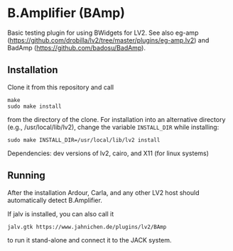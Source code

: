 # B.Amplifier (BAmp)

Basic testing plugin for using BWidgets for LV2. See also eg-amp (https://github.com/drobilla/lv2/tree/master/plugins/eg-amp.lv2) and BadAmp (https://github.com/badosu/BadAmp).

Installation
------------

Clone it from this repository and call

```
make
sudo make install
```

from the directory of the clone. For installation into an alternative directory (e.g., /usr/local/lib/lv2), change the variable `INSTALL_DIR` while installing:

```
sudo make INSTALL_DIR=/usr/local/lib/lv2 install
```


Dependencies: dev versions of lv2, cairo, and X11 (for linux systems)

Running
-------

After the installation Ardour, Carla, and any other LV2 host should automatically detect B.Amplifier.

If jalv is installed, you can also call it
```
jalv.gtk https://www.jahnichen.de/plugins/lv2/BAmp
```

to run it stand-alone and connect it to the JACK system.

